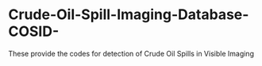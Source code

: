# Crude-Oil-Spill-Imaging-Database-COSID-
These provide the codes for detection of Crude Oil Spills in Visible Imaging
